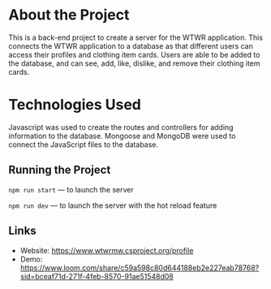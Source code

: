 # About the Project

This is a back-end project to create a server for the WTWR application. This connects the WTWR application to a database as that different users can access their profiles and clothing item cards. Users are able to be added to the database, and can see, add, like, dislike, and remove their clothing item cards.

# Technologies Used

Javascript was used to create the routes and controllers for adding information to the database. Mongoose and MongoDB were used to connect the JavaScript files to the database.

## Running the Project

`npm run start` — to launch the server

`npm run dev` — to launch the server with the hot reload feature

## Links

- Website: https://www.wtwrmw.csproject.org/profile
- Demo: https://www.loom.com/share/c59a598c80d644188eb2e227eab78768?sid=bceaf71d-271f-4feb-8570-91ae51548d08
